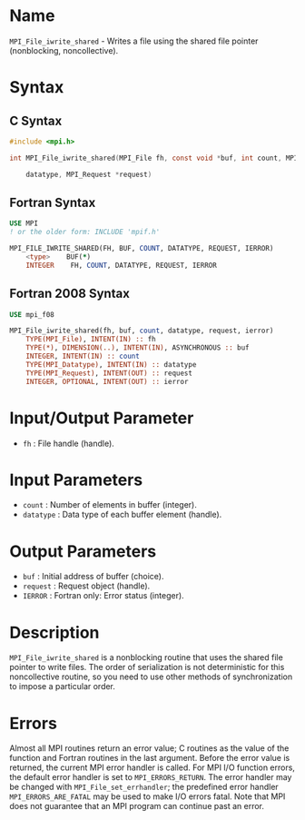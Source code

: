 # Name

`MPI_File_iwrite_shared` - Writes a file using the shared file pointer
(nonblocking, noncollective).

# Syntax

## C Syntax

```c
#include <mpi.h>

int MPI_File_iwrite_shared(MPI_File fh, const void *buf, int count, MPI_Datatype

    datatype, MPI_Request *request)
```

## Fortran Syntax

```fortran
USE MPI
! or the older form: INCLUDE 'mpif.h'

MPI_FILE_IWRITE_SHARED(FH, BUF, COUNT, DATATYPE, REQUEST, IERROR)
    <type>    BUF(*)
    INTEGER    FH, COUNT, DATATYPE, REQUEST, IERROR
```

## Fortran 2008 Syntax

```fortran
USE mpi_f08

MPI_File_iwrite_shared(fh, buf, count, datatype, request, ierror)
    TYPE(MPI_File), INTENT(IN) :: fh
    TYPE(*), DIMENSION(..), INTENT(IN), ASYNCHRONOUS :: buf
    INTEGER, INTENT(IN) :: count
    TYPE(MPI_Datatype), INTENT(IN) :: datatype
    TYPE(MPI_Request), INTENT(OUT) :: request
    INTEGER, OPTIONAL, INTENT(OUT) :: ierror
```


# Input/Output Parameter

* `fh` : File handle (handle).

# Input Parameters

* `count` : Number of elements in buffer (integer).
* `datatype` : Data type of each buffer element (handle).

# Output Parameters

* `buf` : Initial address of buffer (choice).
* `request` : Request object (handle).
* `IERROR` : Fortran only: Error status (integer).

# Description

`MPI_File_iwrite_shared` is a nonblocking routine that uses the shared
file pointer to write files. The order of serialization is not
deterministic for this noncollective routine, so you need to use other
methods of synchronization to impose a particular order.

# Errors

Almost all MPI routines return an error value; C routines as the value
of the function and Fortran routines in the last argument.
Before the error value is returned, the current MPI error handler is
called. For MPI I/O function errors, the default error handler is set to
`MPI_ERRORS_RETURN`. The error handler may be changed with
`MPI_File_set_errhandler`; the predefined error handler
`MPI_ERRORS_ARE_FATAL` may be used to make I/O errors fatal. Note that MPI
does not guarantee that an MPI program can continue past an error.
